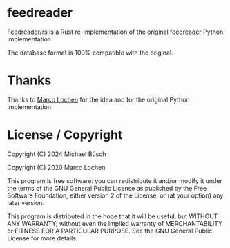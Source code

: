 # feedreader

Feedreader/rs is a Rust re-implementation of the original [feedreader](https://github.com/mlochen/feedreader) Python implementation.

The database format is 100% compatible with the original.

# Thanks

Thanks to [Marco Lochen](https://github.com/mlochen) for the idea and for the original Python implementation.

# License / Copyright

Copyright (C) 2024 Michael Büsch

Copyright (C) 2020 Marco Lochen

This program is free software: you can redistribute it and/or modify
it under the terms of the GNU General Public License as published by
the Free Software Foundation, either version 2 of the License, or
(at your option) any later version.

This program is distributed in the hope that it will be useful,
but WITHOUT ANY WARRANTY; without even the implied warranty of
MERCHANTABILITY or FITNESS FOR A PARTICULAR PURPOSE.  See the
GNU General Public License for more details.
